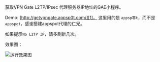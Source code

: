 获取VPN Gate L2TP/IPsec 代理服务器IP地址的GAE小程序。

Demo: [http://getvpngate.appsp0t.com/][1]，
这里用的是 `appsp零t`，而不是`appspot`，感谢搭建appspot代理的仁兄。

如果提示`No L2TP IP`，请多刷新几次。

效果图：

![运行效果图][2]


  [1]: http://getvpngate.appsp0t.com/
  [2]: http://i.imgur.com/2urhLwR.png
